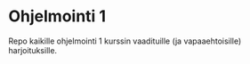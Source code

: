 # Ohjelmointi 1

Repo kaikille ohjelmointi 1 kurssin vaadituille (ja vapaaehtoisille) harjoituksille.
